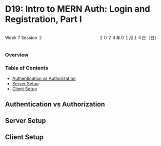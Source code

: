 # D19: Intro to MERN Auth: Login and Registration, Part I

<div style="display: flex; justify-content: space-between;">
    <p>Week 7 Session ２</p>
    <p>２０２４年０１月１４日（日）</p>
</div>

### Overview

### Table of Contents
- [Authentication vs Authorization](#authentication-vs-authorization)
- [Server Setup](#server-setup)
- [Client Setup](#client-setup)

## Authentication vs Authorization

## Server Setup

## Client Setup